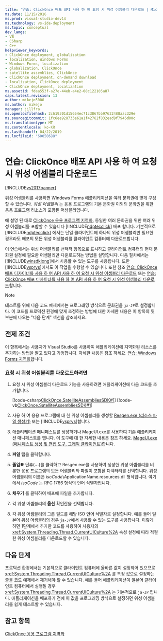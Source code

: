 ```yaml
---
title: '연습: ClickOnce 배포 API 사용 하 여 요청 시 위성 어셈블리 다운로드 | Microsoft Docs'
ms.date: 11/15/2016
ms.prod: visual-studio-dev14
ms.technology: vs-ide-deployment
ms.topic: conceptual
dev_langs:
- VB
- CSharp
- C++
helpviewer_keywords:
- ClickOnce deployment, globalization
- localization, Windows Forms
- Windows Forms, localization
- globalization, ClickOnce
- satellite assemblies, ClickOnce
- ClickOnce deployment, on-demand download
- localization, ClickOnce deployment
- ClickOnce deployment, localization
ms.assetid: fdaa553f-a27e-44eb-a4e2-08c122105a87
caps.latest.revision: 13
author: mikejo5000
ms.author: mikejo
manager: jillfra
ms.openlocfilehash: 2c619301d15654ec71c3867bb97622488aac329e
ms.sourcegitcommit: 1fc6ee928733e61a1f42782f832ead9f7946d00c
ms.translationtype: MT
ms.contentlocale: ko-KR
ms.lasthandoff: 04/22/2019
ms.locfileid: "60050688"
---
```

# <a name="walkthrough-downloading-satellite-assemblies-on-demand-with-the-clickonce-deployment-api"></a>연습: ClickOnce 배포 API 사용 하 여 요청 시 위성 어셈블리 다운로드
[!INCLUDE[vs2017banner](../includes/vs2017banner.md)]

위성 어셈블리를 사용하면 Windows Forms 애플리케이션을 여러 문화권에 맞게 구성할 수 있습니다. *위성 어셈블리* 는 응용 프로그램의 기본 문화권 이외의 문화권을 위한 응용 프로그램 리소스가 포함된 어셈블리입니다.  
  
 에 설명 된 대로 [ClickOnce 응용 프로그램 지역화](../deployment/localizing-clickonce-applications.md), 동일한 여러 문화권을 위한 여러 위성 어셈블리를 포함할 수 있습니다 [!INCLUDE[ndptecclick](../includes/ndptecclick-md.md)] 배포 합니다. 기본적으로 [!INCLUDE[ndptecclick](../includes/ndptecclick-md.md)] 에서는 단일 클라이언트에 하나의 위성 어셈블리만 필요한 경우라도 배포의 모든 위성 어셈블리를 클라이언트 컴퓨터에 다운로드합니다.  
  
 이 연습에서는 위성 어셈블리를 선택적 항목으로 표시하고 클라이언트 컴퓨터의 현재 문화권 설정에 필요한 어셈블리만 다운로드하는 방법을 설명합니다. 다음 절차에서는 [!INCLUDE[winsdklong](../includes/winsdklong-md.md)]에서 사용할 수 있는 도구를 사용합니다. 또한 [!INCLUDE[vsprvs](../includes/vsprvs-md.md)]에서도 이 작업을 수행할 수 있습니다.  또한 참조 [연습: ClickOnce 배포 디자이너를 사용 하 여 API 사용 하 여 요청 시 위성 어셈블리 다운로드](http://msdn.microsoft.com/library/ms366788\(v=vs.110\)) 또는 [연습: ClickOnce 배포 디자이너를 사용 하 여 API 사용 하 여 요청 시 위성 어셈블리 다운로드](http://msdn.microsoft.com/library/ms366788\(v=vs.120\))합니다.  
  
> [!NOTE]
>  테스트를 위해 다음 코드 예제에서는 프로그래밍 방식으로 문화권을 `ja-JP`로 설정합니다. 이 코드를 프로덕션 환경에 맞게 조정하는 방법에 대한 자세한 내용은 이 항목의 뒷부분에 나오는 "다음 단계" 섹션을 참조하세요.  
  
## <a name="prerequisites"></a>전제 조건  
 이 항목에서는 사용자가 Visual Studio를 사용하여 애플리케이션에 지역화된 리소스를 추가하는 방법을 알고 있다고 가정합니다. 자세한 내용은 참조 하세요. [연습: Windows Forms 지역화](https://msdn.microsoft.com/library/vstudio/y99d1cd3\(v=vs.100\).aspx)합니다.  
  
### <a name="to-download-satellite-assemblies-on-demand"></a>요청 시 위성 어셈블리를 다운로드하려면  
  
1. 요청 시 위성 어셈블리 다운로드 기능을 사용하려면 애플리케이션에 다음 코드를 추가합니다.  
  
     [!code-csharp[ClickOnce.SatelliteAssembliesSDK#1](../snippets/csharp/VS_Snippets_Winforms/ClickOnce.SatelliteAssembliesSDK/CS/Program.cs#1)]
     [!code-vb[ClickOnce.SatelliteAssembliesSDK#1](../snippets/visualbasic/VS_Snippets_Winforms/ClickOnce.SatelliteAssembliesSDK/VB/Form1.vb#1)]  
  
2. 사용 하 여 응용 프로그램에 대 한 위성 어셈블리를 생성할 [Resgen.exe (리소스 파일 생성기)](http://msdn.microsoft.com/library/8ef159de-b660-4bec-9213-c3fbc4d1c6f4) 또는 [!INCLUDE[vsprvs](../includes/vsprvs-md.md)]합니다.  
  
3. 애플리케이션 매니페스트를 생성하거나 MageUI.exe를 사용하여 기존 애플리케이션 매니페스트를 엽니다. 이 도구에 대 한 자세한 내용은 참조 하세요. [MageUI.exe (매니페스트 생성 및 편집 도구, 그래픽 클라이언트)](http://msdn.microsoft.com/library/f9e130a6-8117-49c4-839c-c988f641dc14)합니다.  
  
4. **파일** 탭을 클릭합니다.  
  
5. **줄임표** 단추(**...**)를 클릭하고 Resgen.exe를 사용하여 생성한 위성 어셈블리를 비롯한 응용 프로그램의 모든 어셈블리와 파일이 포함된 디렉터리를 선택합니다. 위성 어셈블리의 이름은 *isoCode*\ApplicationName.resources.dll 형식입니다. 여기에서 *isoCode* 는 RFC 1766 형식의 언어 식별자입니다.  
  
6. **채우기** 를 클릭하여 배포에 파일을 추가합니다.  
  
7. 각 위성 어셈블리의 **옵션** 확인란을 선택합니다.  
  
8. 각 위성 어셈블리의 그룹 필드를 해당 ISO 언어 식별자로 설정합니다. 예를 들어 일본어 위성 어셈블리의 경우 `ja-JP`에서 사용할 수 있는 도구를 사용합니다. 이렇게 하면 1단계에서 추가한 코드를 사용하여 사용자의 <xref:System.Threading.Thread.CurrentUICulture%2A> 속성 설정에 따라 적절한 위성 어셈블리를 다운로드할 수 있습니다.  
  
## <a name="next-steps"></a>다음 단계  
 프로덕션 환경에서는 기본적으로 클라이언트 컴퓨터에 올바른 값이 설정되어 있으므로 <xref:System.Threading.Thread.CurrentUICulture%2A> 를 특정 값으로 설정하는 줄을 코드 예제에서 제거해야 할 수 있습니다. 예를 들어 애플리케이션이 일본어 클라이언트 컴퓨터에서 실행될 경우 <xref:System.Threading.Thread.CurrentUICulture%2A> 는 기본적으로 `ja-JP` 입니다. 애플리케이션을 배포하기 전에 이 값을 프로그래밍 방식으로 설정하면 위성 어셈블리를 쉽게 테스트할 수 있습니다.  
  
## <a name="see-also"></a>참고 항목  
 [ClickOnce 응용 프로그램 지역화](../deployment/localizing-clickonce-applications.md)
